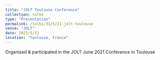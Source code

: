 ```yaml
---
title: "JOLT Toulouse Conference"
collection: talks
type: "Presentation"
permalink: /talks/31/5/21-jolt-toulouse
venue: "JOLT"
date: 2021/5/31
location: "Toulouse, France"
---
```


Organised &amp; participated in the JOLT June 2021 Conference in Toulouse
